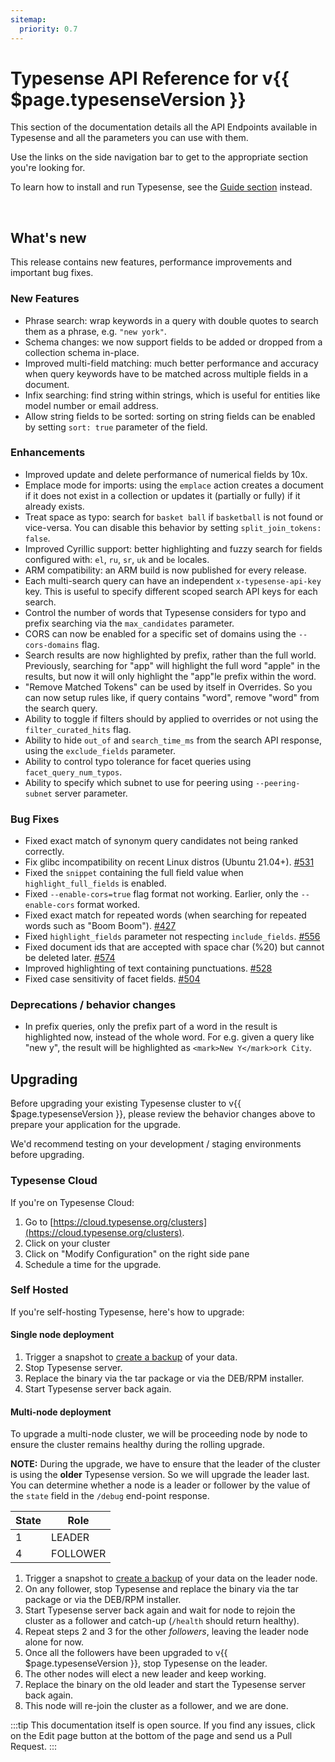 ```yaml
---
sitemap:
  priority: 0.7
---
```


# Typesense API Reference for v{{ $page.typesenseVersion }}

This section of the documentation details all the API Endpoints available in Typesense and all the parameters you can use with them.

Use the links on the side navigation bar to get to the appropriate section you're looking for.

To learn how to install and run Typesense, see the [Guide section](/guide/README.md) instead.

<br/>

## What's new

This release contains new features, performance improvements and important bug fixes.

### New Features

- Phrase search: wrap keywords in a query with double quotes to search them as a phrase, e.g. `"new york"`.
- Schema changes: we now support fields to be added or dropped from a collection schema in-place.
- Improved multi-field matching: much better performance and accuracy when query keywords have to be matched across
  multiple fields in a document.
- Infix searching: find string within strings, which is useful for entities like model number or email address.
- Allow string fields to be sorted: sorting on string fields can be enabled by setting `sort: true` parameter of the field.

### Enhancements

- Improved update and delete performance of numerical fields by 10x.
- Emplace mode for imports: using the `emplace` action creates a document if it does not exist in a collection 
  or updates it (partially or fully) if it already exists.
- Treat space as typo: search for `basket ball` if `basketball` is not found or vice-versa. You can disable this behavior
  by setting `split_join_tokens: false`.
- Improved Cyrillic support: better highlighting and fuzzy search for fields configured with: 
  `el`, `ru`, `sr`, `uk` and `be` locales.
- ARM compatibility: an ARM build is now published for every release.
- Each multi-search query can have an independent `x-typesense-api-key` key. This is useful to specify different scoped search API keys for each search.
- Control the number of words that Typesense considers for typo and prefix searching via the `max_candidates` parameter.
- CORS can now be enabled for a specific set of domains using the `--cors-domains` flag.
- Search results are now highlighted by prefix, rather than the full world. 
  Previously, searching for "app" will highlight the full word "apple" in the results, but now it will only highlight the "app"le prefix within the word.
- "Remove Matched Tokens" can be used by itself in Overrides. So you can now setup rules like, if query contains "word", remove "word" from the search query.
- Ability to toggle if filters should by applied to overrides or not using the `filter_curated_hits` flag.
- Ability to hide `out_of` and `search_time_ms` from the search API response, using the `exclude_fields` parameter.
- Ability to control typo tolerance for facet queries using `facet_query_num_typos`.
- Ability to specify which subnet to use for peering using `--peering-subnet` server parameter.

### Bug Fixes

- Fixed exact match of synonym query candidates not being ranked correctly.
- Fix glibc incompatibility on recent Linux distros (Ubuntu 21.04+). [#531](https://github.com/typesense/typesense/issues/531)
- Fixed the `snippet` containing the full field value when `highlight_full_fields` is enabled.
- Fixed `--enable-cors=true` flag format not working. Earlier, only the `--enable-cors` format worked.
- Fixed exact match for repeated words (when searching for repeated words such as "Boom Boom"). [#427](https://github.com/typesense/typesense/issues/427)
- Fixed `highlight_fields` parameter not respecting `include_fields`. [#556](https://github.com/typesense/typesense/issues/556)
- Fixed document ids that are accepted with space char (%20) but cannot be deleted later. [#574](https://github.com/typesense/typesense/issues/574)
- Improved highlighting of text containing punctuations. [#528](https://github.com/typesense/typesense/issues/528)
- Fixed case sensitivity of facet fields. [#504](https://github.com/typesense/typesense/issues/504)

### Deprecations / behavior changes

- In prefix queries, only the prefix part of a word in the result is highlighted now, instead of the whole word. 
  For e.g. given a query like "new y", the result will be highlighted as `<mark>New Y</mark>ork City`.

## Upgrading

Before upgrading your existing Typesense cluster to v{{ $page.typesenseVersion }}, please review the behavior
changes above to prepare your application for the upgrade.

We'd recommend testing on your development / staging environments before upgrading. 

### Typesense Cloud

If you're on Typesense Cloud:

1. Go to [https://cloud.typesense.org/clusters](https://cloud.typesense.org/clusters).
2. Click on your cluster
3. Click on "Modify Configuration" on the right side pane
4. Schedule a time for the upgrade.

### Self Hosted

If you're self-hosting Typesense, here's how to upgrade:

#### Single node deployment

1. Trigger a snapshot to [create a backup](cluster-operations.md#create-snapshot-for-backups) of your data.
2. Stop Typesense server.
3. Replace the binary via the tar package or via the DEB/RPM installer. 
4. Start Typesense server back again.

#### Multi-node deployment

To upgrade a multi-node cluster, we will be proceeding node by node to ensure the cluster remains healthy during the rolling upgrade.

**NOTE:** During the upgrade, we have to ensure that the leader of the cluster is using the **older** Typesense version. 
So we will upgrade the leader last. You can determine whether a node is a leader or follower by the value of the `state` 
field in the `/debug` end-point response.

| State | Role     |
|-------|----------|
| 1     | LEADER   |
| 4     | FOLLOWER |

1. Trigger a snapshot to [create a backup](cluster-operations.md#create-snapshot-for-backups) of your data 
   on the leader node.
2. On any follower, stop Typesense and replace the binary via the tar package or via the DEB/RPM installer.
3. Start Typesense server back again and wait for node to rejoin the cluster as a follower and catch-up (`/health` should return healthy). 
4. Repeat steps 2 and 3 for the other _followers_, leaving the leader node alone for now.
5. Once all the followers have been upgraded to v{{ $page.typesenseVersion }}, stop Typesense on the leader.
6. The other nodes will elect a new leader and keep working. 
7. Replace the binary on the old leader and start the Typesense server back again. 
8. This node will re-join the cluster as a follower, and we are done.

:::tip
This documentation itself is open source. If you find any issues, click on the Edit page button at the bottom of the page and send us a Pull Request.
:::

<RedirectOldLinks />
